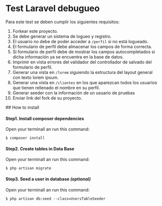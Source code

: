 # Test Laravel debugueo

Para este test se deben cumplir los siguientes requisitos:

1. Forkear este proyecto.
2. Se debe generar un sistema de logueo y registro.
3. El usuario no debe de poder acceder a `/perfil` si no está logueado.
4. El formulario de perfil debe almacenar los campos de forma correcta.
5. Si formulario de perfil debe de mostrar los campos autocompletados si dicha información ya se encuentra en la base de datos.
6. Imprimir en vista errores del validador del controllador de salvado del formulario de perfil.
7. Generar una vista en `/lorem` siguiendo la estructura del layout general con texto lorem ipsum.
8. Generar una vista en `/clientes` en los que aparezcan todos los usuarios que tienen rellenado el nombre en su perfil.
9. Generar seeder con la información de un usuario de pruebas
10. Enviar link del fork de su proyecto.



## How to install

#### Step1. Install composer dependencies
Open your terminall an run this command:

```
$ composer install
```

#### Step2. Create tables in Data Base
Open your terminall an run this command:

```
$ php artisan migrate
```

#### Step3. Seed a user in database _(optional)_
Open your terminall an run this command:

```
$ php artisan db:seed --class=UsersTableSeeder
```
